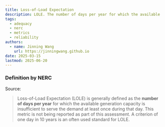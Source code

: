 ```yaml
---
title: Loss-of-Load Expectation
description: LOLE. The number of days per year for which the available generation capacity is insufficient.
tags:
  - adequacy
  - nerc
  - metrics
  - reliability
authors:
  - name: Jinning Wang
    url: https://jinningwang.github.io
date: 2025-03-15
lastmod: 2025-06-20
---
```


### Definition by NERC

Source: <d-cite key="nerc2013probabilistic"></d-cite>

> Loss-of-Load Expectation (LOLE) is generally defined as the **number of days per year** for which the available generation capacity is insufficient to serve the demand at least once during that day.
> This metric is not being reported as part of this assessment.
> A criterion of one day in 10 years is an often used standard for LOLE.
